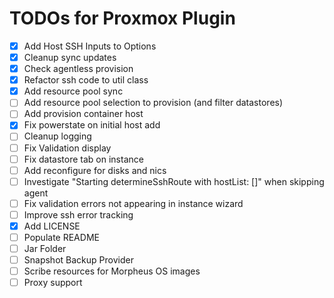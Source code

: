 # TODOs for Proxmox Plugin

- [X] Add Host SSH Inputs to Options
- [X] Cleanup sync updates
- [X] Check agentless provision
- [X] Refactor ssh code to util class
- [X] Add resource pool sync
- [ ] Add resource pool selection to provision (and filter datastores)
- [ ] Add provision container host
- [X] Fix powerstate on initial host add
- [ ] Cleanup logging
- [ ] Fix Validation display
- [ ] Fix datastore tab on instance 
- [ ] Add reconfigure for disks and nics
- [ ] Investigate "Starting determineSshRoute with hostList: []" when skipping agent
- [ ] Fix validation errors not appearing in instance wizard
- [ ] Improve ssh error tracking
- [X] Add LICENSE
- [ ] Populate README
- [ ] Jar Folder
- [ ] Snapshot Backup Provider
- [ ] Scribe resources for Morpheus OS images
- [ ] Proxy support